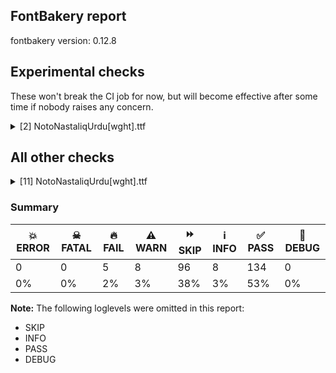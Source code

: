 ## FontBakery report

fontbakery version: 0.12.8



## Experimental checks

These won't break the CI job for now, but will become effective after some time if nobody raises any concern.


<details><summary>[2] NotoNastaliqUrdu[wght].ttf</summary>
<div>
<details>
    <summary>🔥 <b>FAIL</b> Ensure 'smcp' (small caps) lookups are defined before ligature lookups in the 'GSUB' table. <a href="https://fontbakery.readthedocs.io/en/stable/fontbakery/checks/universal.html#"></a></summary>
    <div>







* 🔥 **FAIL** <p>'smcp' or 'liga' lookups not found in GSUB table.</p>
 [code: missing-lookups]



</div>
</details>

<details>
    <summary>⚠️ <b>WARN</b> Validate size, and resolution of article images, and ensure article page has minimum length and includes visual assets. <a href="https://fontbakery.readthedocs.io/en/stable/fontbakery/checks/googlefonts.article.html#"></a></summary>
    <div>







* ⚠️ **WARN** <p>Family metadata at fonts/NotoNastaliqUrdu/googlefonts/variable-ttf does not have an article.</p>
 [code: lacks-article]



</div>
</details>
</div>
</details>




## All other checks



<details><summary>[11] NotoNastaliqUrdu[wght].ttf</summary>
<div>
<details>
    <summary>🔥 <b>FAIL</b> Space and non-breaking space have the same width? <a href="https://fontbakery.readthedocs.io/en/stable/fontbakery/checks/universal.html#"></a></summary>
    <div>







* 🔥 **FAIL** <p>Space and non-breaking space have differing width: The space glyph named space is 180 font units wide, non-breaking space named (uni00A0) is 132 font units wide, and both should be positive and the same. GlyphsApp has &quot;Sidebearing arithmetic&quot; (<a href="https://glyphsapp.com/tutorials/spacing">https://glyphsapp.com/tutorials/spacing</a>) which allows you to set the non-breaking space width to always equal the space width.</p>
 [code: different-widths]



</div>
</details>

<details>
    <summary>🔥 <b>FAIL</b> Check that no collisions are found while shaping <a href="https://fontbakery.readthedocs.io/en/stable/fontbakery/checks/shaping.html#"></a></summary>
    <div>







* 🔥 **FAIL** <p>qa/shaping_tests/collisions.json: 2 collisions found while shaping.</p>
<ul>
<li>
<p>twodotshorizontalbelowar/uni0650,twodotshorizontalbelowar/uni0650,uni0650/twodotshorizontalbelowar,uni0650/twodotshorizontalbelowar collision found in e.g. <span class='tf'>دِینا</span> <div><svg style="height:100px;margin:10px;"  viewBox="121 -460 875 1285"><path d="M264,0 Q190,0 155.5,56.5 Q121,113 121,223 Q121,306 124.5,385 Q128,464 133,530.5 Q138,597 144,645.5 Q150,694 155,716 Q159,733 164.5,750.5 Q170,768 176.5,787 Q183,806 191,825 L212,819 Q206,785 202,741.5 Q198,698 195,645 Q192,592 190.5,530 Q189,468 189,396 Q189,358 191.5,316.5 Q194,275 205.5,239 Q217,203 242.5,180.5 Q268,158 313,158 Q335,158 345.5,144 Q356,130 356,101 Q356,63 341,41 Q326,19 304.5,9.5 Q283,0 264,0 Z" fill="green"/> <path d="M406,421 Q392,435 378,448 Q364,461 350.5,473 Q337,485 323,495 L323,504 Q329,514 341,528.5 Q353,543 366.5,558 Q380,573 392,584.5 Q404,596 410,600 L419,600 Q465,571 481,551.5 Q497,532 497,515 Q497,498 476.5,474 Q456,450 414,421 L406,421 Z" fill="red"/> <path d="M263,0 Q249,0 239.5,6.5 Q230,13 225.5,26 Q221,39 221,57 Q221,94 235.5,116 Q250,138 271.5,148 Q293,158 313,158 Q343,158 367,169.5 Q391,181 409,204 L443,249 Q451,260 461.5,265.5 Q472,271 484,271 Q494,271 502,268.5 Q510,266 517,263 Q528,259 539,255 Q550,251 564,251 Q577,251 585,239 Q593,227 593,213 Q593,178 571,161.5 Q549,145 530,145 Q517,145 504.5,148 Q492,151 481,157 Q462,169 452,169 Q440,169 430,155.5 Q420,142 406,120 Q389,92 371,67 Q353,42 332,25 Q318,14 300.5,7 Q283,0 263,0 Z" fill="purple"/> <path d="M611,-460 Q597,-445 582.5,-432 Q568,-419 554.5,-407 Q541,-395 528,-385 L528,-376 Q534,-367 546,-352.5 Q558,-338 571.5,-322.5 Q585,-307 597,-295.5 Q609,-284 615,-281 L624,-281 Q649,-296 666,-309 Q683,-322 692,-336 Q710,-314 732,-290.5 Q754,-267 763,-262 L771,-262 Q811,-287 830.5,-306.5 Q850,-326 850,-346 Q850,-365 830,-388.5 Q810,-412 770,-441 L761,-441 Q744,-424 728,-409.5 Q712,-395 697,-383 Q683,-415 620,-460 L611,-460 Z" fill="yellow"/> <path d="M530,145 Q522,145 511.5,154 Q501,163 501,184 Q501,215 520.5,233 Q540,251 563,251 Q593,251 610,263 Q627,275 640,300 L661,296 Q648,241 628,207.5 Q608,174 583,159.5 Q558,145 530,145 Z" fill="green"/> <path d="M749,-364 L742,-359 Q746,-337 762,-319.5 Q778,-302 797,-290 Q816,-278 828,-271 Q863,-251 897,-232 Q931,-213 965,-194 Q973,-189 978.5,-186 Q984,-183 987,-181 L996,-186 Q988,-207 976,-223 Q964,-239 941,-252 L802,-328 Q778,-341 766.5,-349 Q755,-357 749,-364 Z" fill="purple"/> <path d="M673,-67 L671,-45 Q696,-32 728.5,-13 Q761,6 795,29 Q829,52 857.5,75 Q886,98 904,119 Q922,140 922,156 Q922,171 908.5,193 Q895,215 865,240.5 Q835,266 784,289 Q788,302 798.5,325 Q809,348 822,374.5 Q835,401 847.5,424 Q860,447 869,459 L880,459 Q908,442 933.5,415 Q959,388 975.5,351 Q992,314 992,266 Q992,229 982,187 Q972,145 953.5,105.5 Q935,66 911.5,36 Q888,6 861,-8 Q836,-21 788.5,-35.5 Q741,-50 673,-67 Z" fill="blue"/></svg> </div></p>
<pre><code>Got     : uni0627.fina=4+263|dotabovear=3@147,-411+0|uni066E.medi.alef=3+267|r150=3+0|twodotshorizontalbelowar=2@158,-262+0|uni066E.init.fbeh=2@0,145+156|nobari=2+0|uni0650=0@176,-180+0|uni062F.isol=0@30,0+330
</code></pre>
<p>Got: <svg style="height:100px;margin:10px;" xmlns="http://www.w3.org/2000/svg" viewBox="0 -1422 1001 3326" transform="matrix(1 0 0 -1 0 0)"> <defs> <path id="g5" d="M264.0,0.0Q190.0,0.0 155.5,56.5Q121.0,113.0 121.0,223.0Q121.0,306.0 124.5,385.0Q128.0,464.0 133.0,530.5Q138.0,597.0 144.0,645.5Q150.0,694.0 155.0,716.0Q159.0,733.0 164.5,750.5Q170.0,768.0 176.5,787.0Q183.0,806.0 191.0,825.0L212.0,819.0Q206.0,785.0 202.0,741.5Q198.0,698.0 195.0,645.0Q192.0,592.0 190.5,530.0Q189.0,468.0 189.0,396.0Q189.0,358.0 191.5,316.5Q194.0,275.0 205.5,239.0Q217.0,203.0 242.5,180.5Q268.0,158.0 313.0,158.0Q335.0,158.0 345.5,144.0Q356.0,130.0 356.0,101.0Q356.0,63.0 341.0,41.0Q326.0,19.0 304.5,9.5Q283.0,0.0 264.0,0.0Z"/> <path id="g762" d="M-4.0,832.0Q-18.0,846.0 -32.0,859.0Q-46.0,872.0 -59.5,884.0Q-73.0,896.0 -87.0,906.0L-87.0,915.0Q-81.0,925.0 -69.0,939.5Q-57.0,954.0 -43.5,969.0Q-30.0,984.0 -18.0,995.5Q-6.0,1007.0 0.0,1011.0L9.0,1011.0Q55.0,982.0 71.0,962.5Q87.0,943.0 87.0,926.0Q87.0,909.0 66.5,885.0Q46.0,861.0 4.0,832.0L-4.0,832.0Z"/> <path id="g18" d="M0.0,0.0Q-14.0,0.0 -23.5,6.5Q-33.0,13.0 -37.5,26.0Q-42.0,39.0 -42.0,57.0Q-42.0,94.0 -27.5,116.0Q-13.0,138.0 8.5,148.0Q30.0,158.0 50.0,158.0Q80.0,158.0 104.0,169.5Q128.0,181.0 146.0,204.0L180.0,249.0Q188.0,260.0 198.5,265.5Q209.0,271.0 221.0,271.0Q231.0,271.0 239.0,268.5Q247.0,266.0 254.0,263.0Q265.0,259.0 276.0,255.0Q287.0,251.0 301.0,251.0Q314.0,251.0 322.0,239.0Q330.0,227.0 330.0,213.0Q330.0,178.0 308.0,161.5Q286.0,145.0 267.0,145.0Q254.0,145.0 241.5,148.0Q229.0,151.0 218.0,157.0Q199.0,169.0 189.0,169.0Q177.0,169.0 167.0,155.5Q157.0,142.0 143.0,120.0Q126.0,92.0 108.0,67.0Q90.0,42.0 69.0,25.0Q55.0,14.0 37.5,7.0Q20.0,0.0 0.0,0.0Z"/> <path id="g954" d=""/> <path id="g780" d="M-77.0,-198.0Q-91.0,-183.0 -105.5,-170.0Q-120.0,-157.0 -133.5,-145.0Q-147.0,-133.0 -160.0,-123.0L-160.0,-114.0Q-154.0,-105.0 -142.0,-90.5Q-130.0,-76.0 -116.5,-60.5Q-103.0,-45.0 -91.0,-33.5Q-79.0,-22.0 -73.0,-19.0L-64.0,-19.0Q-39.0,-34.0 -22.0,-47.0Q-5.0,-60.0 4.0,-74.0Q22.0,-52.0 44.0,-28.5Q66.0,-5.0 75.0,0.0L83.0,0.0Q123.0,-25.0 142.5,-44.5Q162.0,-64.0 162.0,-84.0Q162.0,-103.0 142.0,-126.5Q122.0,-150.0 82.0,-179.0L73.0,-179.0Q56.0,-162.0 40.0,-147.5Q24.0,-133.0 9.0,-121.0Q-5.0,-153.0 -68.0,-198.0L-77.0,-198.0Z"/> <path id="g42" d="M0.0,0.0Q-8.0,0.0 -18.5,9.0Q-29.0,18.0 -29.0,39.0Q-29.0,70.0 -9.5,88.0Q10.0,106.0 33.0,106.0Q63.0,106.0 80.0,118.0Q97.0,130.0 110.0,155.0L131.0,151.0Q118.0,96.0 98.0,62.5Q78.0,29.0 53.0,14.5Q28.0,0.0 0.0,0.0Z"/> <path id="g951" d=""/> <path id="g824" d="M-113.0,-184.0L-120.0,-179.0Q-116.0,-157.0 -100.0,-139.5Q-84.0,-122.0 -65.0,-110.0Q-46.0,-98.0 -34.0,-91.0Q1.0,-71.0 35.0,-52.0Q69.0,-33.0 103.0,-14.0Q111.0,-9.0 116.5,-6.0Q122.0,-3.0 125.0,-1.0L134.0,-6.0Q126.0,-27.0 114.0,-43.0Q102.0,-59.0 79.0,-72.0L-60.0,-148.0Q-84.0,-161.0 -95.5,-169.0Q-107.0,-177.0 -113.0,-184.0Z"/> <path id="g126" d="M-43.0,-67.0L-45.0,-45.0Q-20.0,-32.0 12.5,-13.0Q45.0,6.0 79.0,29.0Q113.0,52.0 141.5,75.0Q170.0,98.0 188.0,119.0Q206.0,140.0 206.0,156.0Q206.0,171.0 192.5,193.0Q179.0,215.0 149.0,240.5Q119.0,266.0 68.0,289.0Q72.0,302.0 82.5,325.0Q93.0,348.0 106.0,374.5Q119.0,401.0 131.5,424.0Q144.0,447.0 153.0,459.0L164.0,459.0Q192.0,442.0 217.5,415.0Q243.0,388.0 259.5,351.0Q276.0,314.0 276.0,266.0Q276.0,229.0 266.0,187.0Q256.0,145.0 237.5,105.5Q219.0,66.0 195.5,36.0Q172.0,6.0 145.0,-8.0Q120.0,-21.0 72.5,-35.5Q25.0,-50.0 -43.0,-67.0Z"/> </defs> <g transform="translate(0,0)"> <use href="#g5"/> </g> <g transform="translate(410,-411)"> <use href="#g762"/> </g> <g transform="translate(263,0)"> <use href="#g18"/> </g> <g transform="translate(530,0)"> <use href="#g954"/> </g> <g transform="translate(688,-262)"> <use href="#g780"/> </g> <g transform="translate(530,145)"> <use href="#g42"/> </g> <g transform="translate(686,0)"> <use href="#g951"/> </g> <g transform="translate(862,-180)"> <use href="#g824"/> </g> <g transform="translate(716,0)"> <use href="#g126"/> </g> </svg></p>
</li>
<li>
<p>threedotsdownbelowar/uni06D2.isol,threedotsdownbelowar/uni06D2.isol collision found in e.g. <span class='tf'>ےپیل</span> <div><svg style="height:100px;margin:10px;"  viewBox="28 -341 2564 1468"><path d="M280,-341 Q216,-341 168.5,-320 Q121,-299 90,-263.5 Q59,-228 43.5,-181.5 Q28,-135 28,-84 Q28,9 49,102.5 Q70,196 123,308 L151,297 Q123,229 109,171.5 Q95,114 95,63 Q95,-3 115,-47 Q135,-91 168.5,-116 Q202,-141 244,-151.5 Q286,-162 329,-162 Q378,-162 423.5,-150.5 Q469,-139 508.5,-117 Q548,-95 578,-64 Q621,-19 643,26.5 Q665,72 670,104 Q673,122 675.5,146 Q678,170 681,206.5 Q684,243 686,297 L707,802 Q710,866 714.5,910.5 Q719,955 727,989.5 Q735,1024 746,1056 Q757,1088 773,1127 L794,1119 Q791,1104 788,1082.5 Q785,1061 782,1031.5 Q779,1002 776.5,962.5 Q774,923 772.5,873 Q771,823 771,761 Q771,690 780.5,641 Q790,592 817.5,567 Q845,542 897,542 Q921,542 930.5,526 Q940,510 940,485 Q940,447 925,425 Q910,403 889,393.5 Q868,384 848,384 Q816,384 794,394 Q772,404 760,416 L757,334 Q756,302 747,236.5 Q738,171 714,86.5 Q690,2 643,-88 Q604,-162 550.5,-219.5 Q497,-277 429.5,-309 Q362,-341 280,-341 Z" fill="green"/> <path d="M892,15 Q878,30 863.5,43 Q849,56 835.5,68 Q822,80 809,90 L809,99 Q815,108 827,122.5 Q839,137 852.5,152.5 Q866,168 878,179.5 Q890,191 896,194 L905,194 Q930,179 947,166 Q964,153 973,139 Q991,161 1013,184.5 Q1035,208 1044,213 L1052,213 Q1092,188 1111.5,168.5 Q1131,149 1131,129 Q1131,110 1111,86.5 Q1091,63 1051,34 L1042,34 Q1025,51 1009,65.5 Q993,80 978,92 Q964,60 901,15 L892,15 Z" fill="red"/> <path d="M848,384 Q834,384 824.5,390.5 Q815,397 810.5,410 Q806,423 806,441 Q806,478 820.5,500 Q835,522 856.5,532 Q878,542 898,542 Q928,542 952,553.5 Q976,565 994,588 L1028,633 Q1036,644 1046.5,649.5 Q1057,655 1069,655 Q1079,655 1087,652.5 Q1095,650 1102,647 Q1113,643 1124,639 Q1135,635 1149,635 Q1162,635 1170,623 Q1178,611 1178,597 Q1178,562 1156,545.5 Q1134,529 1115,529 Q1102,529 1089.5,532 Q1077,535 1066,541 Q1047,553 1037,553 Q1025,553 1015,539.5 Q1005,526 991,504 Q974,476 956,451 Q938,426 917,409 Q903,398 885.5,391 Q868,384 848,384 Z" fill="purple"/> <path d="M1191,249 Q1177,264 1163,277 Q1149,290 1135.5,302 Q1122,314 1108,324 L1108,333 Q1115,343 1127,357.5 Q1139,372 1152.5,387 Q1166,402 1177.5,413.5 Q1189,425 1195,428 L1204,428 Q1229,412 1246,399 Q1263,386 1272,373 Q1284,388 1298,403.5 Q1312,419 1324.5,431.5 Q1337,444 1343,447 L1352,447 Q1391,422 1410.5,402.5 Q1430,383 1430,363 Q1430,344 1410,320.5 Q1390,297 1350,268 L1341,268 Q1330,280 1319,290 Q1308,300 1297.5,309 Q1287,318 1277,326 Q1263,294 1200,249 L1191,249 Z" fill="yellow"/> <path d="M1267,105 Q1259,115 1241.5,130.5 Q1224,146 1208,160 Q1192,174 1188,176 L1188,184 Q1203,204 1221,223 Q1239,242 1254,255.5 Q1269,269 1274,272 L1282,272 Q1318,247 1335.5,227.5 Q1353,208 1353,192 Q1353,177 1337,158 Q1321,139 1275,105 L1267,105 Z" fill="yellow"/> <path d="M1115,529 Q1107,529 1096.5,538 Q1086,547 1086,568 Q1086,599 1105.5,617 Q1125,635 1148,635 Q1178,635 1195,647 Q1212,659 1225,684 L1246,680 Q1233,625 1213,591.5 Q1193,558 1168,543.5 Q1143,529 1115,529 Z" fill="green"/> <path d="M1569,-46 Q1510,-46 1467,-41 Q1424,-36 1394,-29 Q1351,-17 1330.5,0 Q1310,17 1304,37 Q1298,57 1298,76 Q1298,90 1301,110 Q1304,130 1310,150.5 Q1316,171 1324,187 Q1367,271 1592,386 Q1648,415 1684,439 Q1720,463 1752,497 L1769,487 Q1730,407 1677.5,366 Q1625,325 1572,300 Q1492,262 1447,238 Q1402,214 1383.5,197.5 Q1365,181 1365,164 Q1365,139 1392.5,124.5 Q1420,110 1484,102 Q1505,100 1528.5,97.5 Q1552,95 1579,94 Q1606,93 1635,93 Q1672,93 1708,94 Q1744,95 1789.5,98 Q1835,101 1901,106 Q1967,111 2064,119 Q2129,124 2201,127 Q2273,130 2353,130 Q2424,130 2483.5,127.5 Q2543,125 2591,120 L2592,97 Q2501,71 2377,46.5 Q2253,22 2095,-1 Q1937,-23 1805.5,-34.5 Q1674,-46 1569,-46 Z" fill="purple"/></svg> </div></p>
<pre><code>Got     : uni0644.fina=3+848|twodotshorizontalbelowar=2@121,213+0|uni066E.medi.alef=2@0,384+267|r550=2+0|threedotsdownbelowar=1@155,447+0|uni066E.init.fbeh=1@0,529+156|nobari=1+0|uni06D2.isol=0+1409
</code></pre>
<p>Got: <svg style="height:100px;margin:10px;" xmlns="http://www.w3.org/2000/svg" viewBox="0 -1127 2707 3031" transform="matrix(1 0 0 -1 0 0)"> <defs> <path id="g398" d="M280.0,-341.0Q216.0,-341.0 168.5,-320.0Q121.0,-299.0 90.0,-263.5Q59.0,-228.0 43.5,-181.5Q28.0,-135.0 28.0,-84.0Q28.0,9.0 49.0,102.5Q70.0,196.0 123.0,308.0L151.0,297.0Q123.0,229.0 109.0,171.5Q95.0,114.0 95.0,63.0Q95.0,-3.0 115.0,-47.0Q135.0,-91.0 168.5,-116.0Q202.0,-141.0 244.0,-151.5Q286.0,-162.0 329.0,-162.0Q378.0,-162.0 423.5,-150.5Q469.0,-139.0 508.5,-117.0Q548.0,-95.0 578.0,-64.0Q621.0,-19.0 643.0,26.5Q665.0,72.0 670.0,104.0Q673.0,122.0 675.5,146.0Q678.0,170.0 681.0,206.5Q684.0,243.0 686.0,297.0L707.0,802.0Q710.0,866.0 714.5,910.5Q719.0,955.0 727.0,989.5Q735.0,1024.0 746.0,1056.0Q757.0,1088.0 773.0,1127.0L794.0,1119.0Q791.0,1104.0 788.0,1082.5Q785.0,1061.0 782.0,1031.5Q779.0,1002.0 776.5,962.5Q774.0,923.0 772.5,873.0Q771.0,823.0 771.0,761.0Q771.0,690.0 780.5,641.0Q790.0,592.0 817.5,567.0Q845.0,542.0 897.0,542.0Q921.0,542.0 930.5,526.0Q940.0,510.0 940.0,485.0Q940.0,447.0 925.0,425.0Q910.0,403.0 889.0,393.5Q868.0,384.0 848.0,384.0Q816.0,384.0 794.0,394.0Q772.0,404.0 760.0,416.0L757.0,334.0Q756.0,302.0 747.0,236.5Q738.0,171.0 714.0,86.5Q690.0,2.0 643.0,-88.0Q604.0,-162.0 550.5,-219.5Q497.0,-277.0 429.5,-309.0Q362.0,-341.0 280.0,-341.0Z"/> <path id="g780" d="M-77.0,-198.0Q-91.0,-183.0 -105.5,-170.0Q-120.0,-157.0 -133.5,-145.0Q-147.0,-133.0 -160.0,-123.0L-160.0,-114.0Q-154.0,-105.0 -142.0,-90.5Q-130.0,-76.0 -116.5,-60.5Q-103.0,-45.0 -91.0,-33.5Q-79.0,-22.0 -73.0,-19.0L-64.0,-19.0Q-39.0,-34.0 -22.0,-47.0Q-5.0,-60.0 4.0,-74.0Q22.0,-52.0 44.0,-28.5Q66.0,-5.0 75.0,0.0L83.0,0.0Q123.0,-25.0 142.5,-44.5Q162.0,-64.0 162.0,-84.0Q162.0,-103.0 142.0,-126.5Q122.0,-150.0 82.0,-179.0L73.0,-179.0Q56.0,-162.0 40.0,-147.5Q24.0,-133.0 9.0,-121.0Q-5.0,-153.0 -68.0,-198.0L-77.0,-198.0Z"/> <path id="g18" d="M0.0,0.0Q-14.0,0.0 -23.5,6.5Q-33.0,13.0 -37.5,26.0Q-42.0,39.0 -42.0,57.0Q-42.0,94.0 -27.5,116.0Q-13.0,138.0 8.5,148.0Q30.0,158.0 50.0,158.0Q80.0,158.0 104.0,169.5Q128.0,181.0 146.0,204.0L180.0,249.0Q188.0,260.0 198.5,265.5Q209.0,271.0 221.0,271.0Q231.0,271.0 239.0,268.5Q247.0,266.0 254.0,263.0Q265.0,259.0 276.0,255.0Q287.0,251.0 301.0,251.0Q314.0,251.0 322.0,239.0Q330.0,227.0 330.0,213.0Q330.0,178.0 308.0,161.5Q286.0,145.0 267.0,145.0Q254.0,145.0 241.5,148.0Q229.0,151.0 218.0,157.0Q199.0,169.0 189.0,169.0Q177.0,169.0 167.0,155.5Q157.0,142.0 143.0,120.0Q126.0,92.0 108.0,67.0Q90.0,42.0 69.0,25.0Q55.0,14.0 37.5,7.0Q20.0,0.0 0.0,0.0Z"/> <path id="g963" d=""/> <path id="g787" d="M-79.0,-198.0Q-93.0,-183.0 -107.0,-170.0Q-121.0,-157.0 -134.5,-145.0Q-148.0,-133.0 -162.0,-123.0L-162.0,-114.0Q-155.0,-104.0 -143.0,-89.5Q-131.0,-75.0 -117.5,-60.0Q-104.0,-45.0 -92.5,-33.5Q-81.0,-22.0 -75.0,-19.0L-66.0,-19.0Q-41.0,-35.0 -24.0,-48.0Q-7.0,-61.0 2.0,-74.0Q14.0,-59.0 28.0,-43.5Q42.0,-28.0 54.5,-15.5Q67.0,-3.0 73.0,0.0L82.0,0.0Q121.0,-25.0 140.5,-44.5Q160.0,-64.0 160.0,-84.0Q160.0,-103.0 140.0,-126.5Q120.0,-150.0 80.0,-179.0L71.0,-179.0Q60.0,-167.0 49.0,-157.0Q38.0,-147.0 27.5,-138.0Q17.0,-129.0 7.0,-121.0Q-7.0,-153.0 -70.0,-198.0L-79.0,-198.0ZM-3.0,-342.0Q-11.0,-332.0 -28.5,-316.5Q-46.0,-301.0 -62.0,-287.0Q-78.0,-273.0 -82.0,-271.0L-82.0,-263.0Q-67.0,-243.0 -49.0,-224.0Q-31.0,-205.0 -16.0,-191.5Q-1.0,-178.0 4.0,-175.0L12.0,-175.0Q48.0,-200.0 65.5,-219.5Q83.0,-239.0 83.0,-255.0Q83.0,-270.0 67.0,-289.0Q51.0,-308.0 5.0,-342.0L-3.0,-342.0Z"/> <path id="g42" d="M0.0,0.0Q-8.0,0.0 -18.5,9.0Q-29.0,18.0 -29.0,39.0Q-29.0,70.0 -9.5,88.0Q10.0,106.0 33.0,106.0Q63.0,106.0 80.0,118.0Q97.0,130.0 110.0,155.0L131.0,151.0Q118.0,96.0 98.0,62.5Q78.0,29.0 53.0,14.5Q28.0,0.0 0.0,0.0Z"/> <path id="g951" d=""/> <path id="g595" d="M298.0,-46.0Q239.0,-46.0 196.0,-41.0Q153.0,-36.0 123.0,-29.0Q80.0,-17.0 59.5,0.0Q39.0,17.0 33.0,37.0Q27.0,57.0 27.0,76.0Q27.0,90.0 30.0,110.0Q33.0,130.0 39.0,150.5Q45.0,171.0 53.0,187.0Q96.0,271.0 321.0,386.0Q377.0,415.0 413.0,439.0Q449.0,463.0 481.0,497.0L498.0,487.0Q459.0,407.0 406.5,366.0Q354.0,325.0 301.0,300.0Q221.0,262.0 176.0,238.0Q131.0,214.0 112.5,197.5Q94.0,181.0 94.0,164.0Q94.0,139.0 121.5,124.5Q149.0,110.0 213.0,102.0Q234.0,100.0 257.5,97.5Q281.0,95.0 308.0,94.0Q335.0,93.0 364.0,93.0Q401.0,93.0 437.0,94.0Q473.0,95.0 518.5,98.0Q564.0,101.0 630.0,106.0Q696.0,111.0 793.0,119.0Q858.0,124.0 930.0,127.0Q1002.0,130.0 1082.0,130.0Q1153.0,130.0 1212.5,127.5Q1272.0,125.0 1320.0,120.0L1321.0,97.0Q1230.0,71.0 1106.0,46.5Q982.0,22.0 824.0,-1.0Q666.0,-23.0 534.5,-34.5Q403.0,-46.0 298.0,-46.0Z"/> </defs> <g transform="translate(0,0)"> <use href="#g398"/> </g> <g transform="translate(969,213)"> <use href="#g780"/> </g> <g transform="translate(848,384)"> <use href="#g18"/> </g> <g transform="translate(1115,0)"> <use href="#g963"/> </g> <g transform="translate(1270,447)"> <use href="#g787"/> </g> <g transform="translate(1115,529)"> <use href="#g42"/> </g> <g transform="translate(1271,0)"> <use href="#g951"/> </g> <g transform="translate(1271,0)"> <use href="#g595"/> </g> </svg></p>
</li>
</ul>
 [code: shaping-collides]



</div>
</details>

<details>
    <summary>🔥 <b>FAIL</b> Shapes languages in all GF glyphsets. <a href="https://fontbakery.readthedocs.io/en/stable/fontbakery/checks/googlefonts.glyphset.html#"></a></summary>
    <div>







* 🔥 **FAIL** <p>GF_Arabic_Core glyphset:</p>
<table>
<thead>
<tr>
<th align="left">Language</th>
<th align="left">FAIL messages</th>
</tr>
</thead>
<tbody>
<tr>
<td align="left">ar_Arab (Arabic)</td>
<td align="left">Shaper didn't attach uni0670 to TatweelNS</td>
</tr>
<tr>
<td align="left">^</td>
<td align="left">Shaper didn't attach uni0653 to TatweelNS</td>
</tr>
<tr>
<td align="left">^</td>
<td align="left">Shaper didn't attach uni0654 to TatweelNS</td>
</tr>
<tr>
<td align="left">^</td>
<td align="left">Shaper didn't attach uni0655 to TatweelNS</td>
</tr>
<tr>
<td align="left">^</td>
<td align="left">Shaper didn't attach uni064B to TatweelNS</td>
</tr>
<tr>
<td align="left">^</td>
<td align="left">Shaper didn't attach uni064C to TatweelNS</td>
</tr>
<tr>
<td align="left">^</td>
<td align="left">Shaper didn't attach uni064D to TatweelNS</td>
</tr>
<tr>
<td align="left">^</td>
<td align="left">Shaper didn't attach uni064E to TatweelNS</td>
</tr>
<tr>
<td align="left">^</td>
<td align="left">Shaper didn't attach uni064F to TatweelNS</td>
</tr>
<tr>
<td align="left">^</td>
<td align="left">Shaper didn't attach uni0650 to TatweelNS</td>
</tr>
<tr>
<td align="left">^</td>
<td align="left">Shaper didn't attach uni0651 to TatweelNS</td>
</tr>
<tr>
<td align="left">^</td>
<td align="left">Shaper didn't attach uni06540652 to TatweelNS</td>
</tr>
<tr>
<td align="left">^</td>
<td align="left">Shaper didn't attach uni0650 to uni0651</td>
</tr>
<tr>
<td align="left">^</td>
<td align="left">Shaper didn't attach uni064D to uni0651</td>
</tr>
</tbody>
</table>
 [code: failed-language-shaping]



* 🔥 **FAIL** <p>GF_Arabic_Plus glyphset:</p>
<table>
<thead>
<tr>
<th align="left">Language</th>
<th align="left">FAIL messages</th>
</tr>
</thead>
<tbody>
<tr>
<td align="left">sd_Arab (Sindhi)</td>
<td align="left">Some base glyphs were missing: ڪ</td>
</tr>
<tr>
<td align="left">^</td>
<td align="left">Shaper produced a .notdef</td>
</tr>
<tr>
<td align="left">^</td>
<td align="left">.fina version of ARABIC LETTER SWASH KAF; both buffers returned .notdef=1+900</td>
</tr>
<tr>
<td align="left">^</td>
<td align="left">.medi version of ARABIC LETTER SWASH KAF; both buffers returned space=1+0</td>
</tr>
<tr>
<td align="left">^</td>
<td align="left">.init version of ARABIC LETTER SWASH KAF; both buffers returned space=0+0</td>
</tr>
<tr>
<td align="left">^</td>
<td align="left">.fina version of ARABIC LETTER NGOEH; both buffers returned twodotshorizontalabovear.kaf=1+0</td>
</tr>
<tr>
<td align="left">^</td>
<td align="left">.medi version of ARABIC LETTER NGOEH; both buffers returned space=1+0</td>
</tr>
<tr>
<td align="left">^</td>
<td align="left">.init version of ARABIC LETTER NGOEH; both buffers returned space=0+0</td>
</tr>
<tr>
<td align="left">^</td>
<td align="left">.fina version of ARABIC LETTER GUEH; both buffers returned twodotsverticalbelowar=1+0</td>
</tr>
<tr>
<td align="left">^</td>
<td align="left">.medi version of ARABIC LETTER GUEH; both buffers returned space=1+0</td>
</tr>
<tr>
<td align="left">^</td>
<td align="left">.init version of ARABIC LETTER GUEH; both buffers returned space=0+0</td>
</tr>
</tbody>
</table>
 [code: failed-language-shaping]



* ⚠️ **WARN** <p>GF_Arabic_Plus glyphset:</p>
<table>
<thead>
<tr>
<th align="left">Language</th>
<th align="left">WARN messages</th>
</tr>
</thead>
<tbody>
<tr>
<td align="left">ms_Arab (Malay (Arabic))</td>
<td align="left">No exemplar glyphs were defined for language Malay (Arabic)</td>
</tr>
</tbody>
</table>
 [code: warning-language-shaping]



* ⚠️ **WARN** <p>GF_Arabic_Plus glyphset:</p>
<table>
<thead>
<tr>
<th align="left">Language</th>
<th align="left">WARN messages</th>
</tr>
</thead>
<tbody>
<tr>
<td align="left">sd_Arab (Sindhi)</td>
<td align="left">Some auxiliary glyphs were missing: ڪ</td>
</tr>
</tbody>
</table>
 [code: warning-language-shaping]



</div>
</details>

<details>
    <summary>🔥 <b>FAIL</b> Check for presence of an ARTICLE.en_us.html file <a href="https://fontbakery.readthedocs.io/en/stable/fontbakery/checks/googlefonts.description.html#"></a></summary>
    <div>







* 🔥 **FAIL** <p>This is a Noto font but it lacks an ARTICLE.en_us.html file.</p>
 [code: missing-article]



* 🔥 **FAIL** <p>This is a Noto font but it lacks a DESCRIPTION.en_us.html file.</p>
 [code: missing-description]



</div>
</details>

<details>
    <summary>⚠️ <b>WARN</b> Detect any interpolation issues in the font. <a href="https://fontbakery.readthedocs.io/en/stable/fontbakery/checks/universal.html#"></a></summary>
    <div>







* ⚠️ **WARN** <p>Interpolation issues were found in the font:</p>
<pre><code>- Contour 0 point 10 in glyph 'seven.encl' has a kink between location wght=400 and location wght=700

- Contour 0 point 40 in glyph 'uniFDFD' has a kink between location wght=400 and location wght=700

- Contour 0 point 29 in glyph 'uni0647.medi.jeem' has a kink between location wght=400 and location wght=700

- Contour 0 in glyph 'uni0603': becomes underweight between wght=400 and wght=700.

- Contour 0 in glyph 'uni0635.medi.sad': becomes underweight between wght=400 and wght=700.

- Contour 0 point 36 in glyph 'uni0635.medi.sad' has a kink between location wght=400 and location wght=700

- Contour 0 point 42 in glyph 'uni0635.medi.sad' has a kink between location wght=400 and location wght=700

- Contour 1 point 8 in glyph 'uni0635.isol' has a kink between location wght=400 and location wght=700

- Contour 0 point 31 in glyph 'uni0633.medi.seen' has a kink between location wght=400 and location wght=700

- Contour 0 in glyph 'nine': becomes underweight between wght=400 and wght=700.

- Contour 0 point 31 in glyph 'nine' has a kink between location wght=400 and location wght=700

- Contour 0 point 46 in glyph 'uni06D2.fina' has a kink between location wght=400 and location wght=700
</code></pre>
 [code: interpolation-issues]



</div>
</details>

<details>
    <summary>⚠️ <b>WARN</b> Check math signs have the same width. <a href="https://fontbakery.readthedocs.io/en/stable/fontbakery/checks/universal.html#"></a></summary>
    <div>







* ⚠️ **WARN** <p>The most common width is 567 among a set of 5 math glyphs.
The following math glyphs have a different width, though:</p>
<p>Width = 559:
less, greater</p>
 [code: width-outliers]



</div>
</details>

<details>
    <summary>⚠️ <b>WARN</b> Check font contains no unreachable glyphs <a href="https://fontbakery.readthedocs.io/en/stable/fontbakery/checks/universal.glyphset.html#"></a></summary>
    <div>







* ⚠️ **WARN** <p>The following glyphs could not be reached by codepoint or substitution rules:</p>
<pre><code>- NullMk

- _gaf.sarkash.inv2

- _gaf.sarkash.invshort2

- _gaf.sarkash.invshorter
</code></pre>
 [code: unreachable-glyphs]



</div>
</details>

<details>
    <summary>⚠️ <b>WARN</b> Glyph names are all valid? <a href="https://fontbakery.readthedocs.io/en/stable/fontbakery/checks/universal.glyphnames.html#"></a></summary>
    <div>







* ⚠️ **WARN** <p>The following glyph names may be too long for some legacy systems which may expect a maximum 31-characters length limit:
twodotshorizontalabove_tahabovear, twodotshorizontalbelow_tahabovear and twodotshorizontalcenter_tahabovear</p>
 [code: legacy-long-names]



</div>
</details>

<details>
    <summary>⚠️ <b>WARN</b> Ensure soft_dotted characters lose their dot when combined with marks that replace the dot. <a href="https://fontbakery.readthedocs.io/en/stable/fontbakery/checks/shaping.html#"></a></summary>
    <div>







* ⚠️ **WARN** <p>The dot of soft dotted characters used in orthographies <em>must</em> disappear in the following strings: į̀ į́ į̂ į̃ į̄ į̌</p>
<p>The dot of soft dotted characters <em>should</em> disappear in other cases, for example: į̆ į̇ į̈ į̊ į̋ į̦̀ į̦́ į̦̂ į̦̃ į̦̄ į̦̆ į̦̇ į̦̈ į̦̊ į̦̋ į̦̌ į̧̀ į̧́ į̧̂ į̧̃</p>
<p>Your font fully covers the following languages that require the soft-dotted feature: Lithuanian (Latn, 2,357,094 speakers), Dutch (Latn, 31,709,104 speakers).</p>
<p>Your font does <em>not</em> cover the following languages that require the soft-dotted feature: Vute (Latn, 21,000 speakers), Yala (Latn, 200,000 speakers), Gulay (Latn, 250,478 speakers), Makaa (Latn, 221,000 speakers), Mango (Latn, 77,000 speakers), Kpelle, Guinea (Latn, 622,000 speakers), Bafut (Latn, 158,146 speakers), Fur (Latn, 1,230,163 speakers), Lugbara (Latn, 2,200,000 speakers), Mundani (Latn, 34,000 speakers), Sar (Latn, 500,000 speakers), Nateni (Latn, 100,000 speakers), Ijo, Southeast (Latn, 2,471,000 speakers), Aghem (Latn, 38,843 speakers), Ma’di (Latn, 584,000 speakers), Dii (Latn, 71,000 speakers), Koonzime (Latn, 40,000 speakers), Basaa (Latn, 332,940 speakers), Navajo (Latn, 166,319 speakers), Cicipu (Latn, 44,000 speakers), Ukrainian (Cyrl, 29,273,587 speakers), Ebira (Latn, 2,200,000 speakers), Ekpeye (Latn, 226,000 speakers), Dan (Latn, 1,099,244 speakers), Bete-Bendi (Latn, 100,000 speakers), Ngbaka (Latn, 1,020,000 speakers), Ejagham (Latn, 120,000 speakers), Avokaya (Latn, 100,000 speakers), Mfumte (Latn, 79,000 speakers), Kom (Latn, 360,685 speakers), South Central Banda (Latn, 244,000 speakers), Belarusian (Cyrl, 10,064,517 speakers), Zapotec (Latn, 490,000 speakers), Nzakara (Latn, 50,000 speakers), Southern Kisi (Latn, 360,000 speakers), Igbo (Latn, 27,823,640 speakers).</p>
 [code: soft-dotted]



</div>
</details>

<details>
    <summary>⚠️ <b>WARN</b> Check for codepoints not covered by METADATA subsets. <a href="https://fontbakery.readthedocs.io/en/stable/fontbakery/checks/googlefonts.subsets.html#"></a></summary>
    <div>







* ⚠️ **WARN** <p>The following codepoints supported by the font are not covered by
any subsets defined in the font's metadata file, and will never
be served. You can solve this by either manually adding additional
subset declarations to METADATA.pb, or by editing the glyphset
definitions.</p>
<ul>
<li>U+02C7 CARON: try adding one of: tifinagh, canadian-aboriginal, yi</li>
<li>U+02C9 MODIFIER LETTER MACRON: not included in any glyphset definition</li>
<li>U+02D8 BREVE: try adding one of: canadian-aboriginal, yi</li>
<li>U+02D9 DOT ABOVE: try adding one of: canadian-aboriginal, yi</li>
<li>U+02DB OGONEK: try adding one of: canadian-aboriginal, yi</li>
<li>U+02DD DOUBLE ACUTE ACCENT: not included in any glyphset definition</li>
<li>U+0302 COMBINING CIRCUMFLEX ACCENT: try adding one of: math, tifinagh, cherokee, coptic</li>
<li>U+0306 COMBINING BREVE: try adding one of: tifinagh, old-permic</li>
<li>U+0307 COMBINING DOT ABOVE: try adding one of: malayalam, syriac, math, canadian-aboriginal, old-permic, tai-le, tifinagh, coptic</li>
<li>U+030A COMBINING RING ABOVE: try adding syriac</li>
<li>U+030B COMBINING DOUBLE ACUTE ACCENT: try adding one of: osage, cherokee</li>
<li>U+030C COMBINING CARON: try adding one of: tai-le, cherokee</li>
<li>U+0326 COMBINING COMMA BELOW: not included in any glyphset definition</li>
<li>U+0327 COMBINING CEDILLA: not included in any glyphset definition</li>
<li>U+0328 COMBINING OGONEK: not included in any glyphset definition</li>
<li>U+0600 ARABIC NUMBER SIGN: try adding arabic</li>
<li>U+0601 ARABIC SIGN SANAH: try adding arabic</li>
<li>U+0602 ARABIC FOOTNOTE MARKER: try adding arabic</li>
<li>U+0603 ARABIC SIGN SAFHA: try adding arabic</li>
<li>U+0604 ARABIC SIGN SAMVAT: try adding arabic</li>
<li>U+0609 ARABIC-INDIC PER MILLE SIGN: try adding arabic</li>
<li>U+060A ARABIC-INDIC PER TEN THOUSAND SIGN: try adding arabic</li>
<li>U+060B AFGHANI SIGN: try adding arabic</li>
<li>U+060C ARABIC COMMA: try adding one of: syriac, arabic, thaana, yezidi, hanifi-rohingya, nko</li>
<li>U+060D ARABIC DATE SEPARATOR: try adding arabic</li>
<li>U+060E ARABIC POETIC VERSE SIGN: try adding arabic</li>
<li>U+060F ARABIC SIGN MISRA: try adding arabic</li>
<li>U+0610 ARABIC SIGN SALLALLAHOU ALAYHE WASSALLAM: try adding arabic</li>
<li>U+0611 ARABIC SIGN ALAYHE ASSALLAM: try adding arabic</li>
<li>U+0612 ARABIC SIGN RAHMATULLAH ALAYHE: try adding arabic</li>
<li>U+0613 ARABIC SIGN RADI ALLAHOU ANHU: try adding arabic</li>
<li>U+0614 ARABIC SIGN TAKHALLUS: try adding arabic</li>
<li>U+0615 ARABIC SMALL HIGH TAH: try adding arabic</li>
<li>U+061B ARABIC SEMICOLON: try adding one of: syriac, arabic, thaana, yezidi, hanifi-rohingya, nko</li>
<li>U+061C ARABIC LETTER MARK: try adding one of: syriac, arabic, thaana</li>
<li>U+061E ARABIC TRIPLE DOT PUNCTUATION MARK: try adding arabic</li>
<li>U+061F ARABIC QUESTION MARK: try adding one of: adlam, syriac, arabic, thaana, yezidi, hanifi-rohingya, nko</li>
<li>U+0620 ARABIC LETTER KASHMIRI YEH: try adding arabic</li>
<li>U+0621 ARABIC LETTER HAMZA: try adding one of: syriac, arabic</li>
<li>U+0622 ARABIC LETTER ALEF WITH MADDA ABOVE: try adding arabic</li>
<li>U+0623 ARABIC LETTER ALEF WITH HAMZA ABOVE: try adding arabic</li>
<li>U+0624 ARABIC LETTER WAW WITH HAMZA ABOVE: try adding arabic</li>
<li>U+0625 ARABIC LETTER ALEF WITH HAMZA BELOW: try adding arabic</li>
<li>U+0626 ARABIC LETTER YEH WITH HAMZA ABOVE: try adding arabic</li>
<li>U+0627 ARABIC LETTER ALEF: try adding one of: indic-siyaq-numbers, arabic</li>
<li>U+0628 ARABIC LETTER BEH: try adding arabic</li>
<li>U+0629 ARABIC LETTER TEH MARBUTA: try adding arabic</li>
<li>U+062A ARABIC LETTER TEH: try adding arabic</li>
<li>U+062B ARABIC LETTER THEH: try adding arabic</li>
<li>U+062C ARABIC LETTER JEEM: try adding arabic</li>
<li>U+062D ARABIC LETTER HAH: try adding arabic</li>
<li>U+062E ARABIC LETTER KHAH: try adding arabic</li>
<li>U+062F ARABIC LETTER DAL: try adding arabic</li>
<li>U+0630 ARABIC LETTER THAL: try adding arabic</li>
<li>U+0631 ARABIC LETTER REH: try adding arabic</li>
<li>U+0632 ARABIC LETTER ZAIN: try adding arabic</li>
<li>U+0633 ARABIC LETTER SEEN: try adding arabic</li>
<li>U+0634 ARABIC LETTER SHEEN: try adding arabic</li>
<li>U+0635 ARABIC LETTER SAD: try adding arabic</li>
<li>U+0636 ARABIC LETTER DAD: try adding arabic</li>
<li>U+0637 ARABIC LETTER TAH: try adding arabic</li>
<li>U+0638 ARABIC LETTER ZAH: try adding arabic</li>
<li>U+0639 ARABIC LETTER AIN: try adding arabic</li>
<li>U+063A ARABIC LETTER GHAIN: try adding arabic</li>
<li>U+063B ARABIC LETTER KEHEH WITH TWO DOTS ABOVE: try adding arabic</li>
<li>U+063C ARABIC LETTER KEHEH WITH THREE DOTS BELOW: try adding arabic</li>
<li>U+063D ARABIC LETTER FARSI YEH WITH INVERTED V: try adding arabic</li>
<li>U+063E ARABIC LETTER FARSI YEH WITH TWO DOTS ABOVE: try adding arabic</li>
<li>U+063F ARABIC LETTER FARSI YEH WITH THREE DOTS ABOVE: try adding arabic</li>
<li>U+0640 ARABIC TATWEEL: try adding one of: sogdian, manichaean, adlam, psalter-pahlavi, syriac, arabic, hanifi-rohingya, mandaic, old-uyghur</li>
<li>U+0641 ARABIC LETTER FEH: try adding arabic</li>
<li>U+0642 ARABIC LETTER QAF: try adding arabic</li>
<li>U+0643 ARABIC LETTER KAF: try adding arabic</li>
<li>U+0644 ARABIC LETTER LAM: try adding arabic</li>
<li>U+0645 ARABIC LETTER MEEM: try adding arabic</li>
<li>U+0646 ARABIC LETTER NOON: try adding arabic</li>
<li>U+0647 ARABIC LETTER HEH: try adding arabic</li>
<li>U+0648 ARABIC LETTER WAW: try adding arabic</li>
<li>U+0649 ARABIC LETTER ALEF MAKSURA: try adding arabic</li>
<li>U+064A ARABIC LETTER YEH: try adding arabic</li>
<li>U+064B ARABIC FATHATAN: try adding one of: syriac, arabic</li>
<li>U+064C ARABIC DAMMATAN: try adding one of: syriac, arabic</li>
<li>U+064D ARABIC KASRATAN: try adding one of: syriac, arabic</li>
<li>U+064E ARABIC FATHA: try adding one of: syriac, arabic</li>
<li>U+064F ARABIC DAMMA: try adding one of: syriac, arabic</li>
<li>U+0650 ARABIC KASRA: try adding one of: syriac, arabic</li>
<li>U+0651 ARABIC SHADDA: try adding one of: syriac, arabic</li>
<li>U+0652 ARABIC SUKUN: try adding one of: syriac, arabic</li>
<li>U+0653 ARABIC MADDAH ABOVE: try adding one of: syriac, arabic</li>
<li>U+0654 ARABIC HAMZA ABOVE: try adding one of: syriac, arabic</li>
<li>U+0655 ARABIC HAMZA BELOW: try adding one of: syriac, arabic</li>
<li>U+0656 ARABIC SUBSCRIPT ALEF: try adding arabic</li>
<li>U+0657 ARABIC INVERTED DAMMA: try adding arabic</li>
<li>U+0658 ARABIC MARK NOON GHUNNA: try adding arabic</li>
<li>U+0659 ARABIC ZWARAKAY: try adding arabic</li>
<li>U+065A ARABIC VOWEL SIGN SMALL V ABOVE: try adding arabic</li>
<li>U+065B ARABIC VOWEL SIGN INVERTED SMALL V ABOVE: try adding arabic</li>
<li>U+065D ARABIC REVERSED DAMMA: try adding arabic</li>
<li>U+065E ARABIC FATHA WITH TWO DOTS: try adding arabic</li>
<li>U+065F ARABIC WAVY HAMZA BELOW: try adding arabic</li>
<li>U+0660 ARABIC-INDIC DIGIT ZERO: try adding one of: syriac, arabic, thaana, yezidi, hanifi-rohingya, indic-siyaq-numbers</li>
<li>U+0661 ARABIC-INDIC DIGIT ONE: try adding one of: syriac, yezidi, arabic, thaana, indic-siyaq-numbers</li>
<li>U+0662 ARABIC-INDIC DIGIT TWO: try adding one of: syriac, yezidi, arabic, thaana, indic-siyaq-numbers</li>
<li>U+0663 ARABIC-INDIC DIGIT THREE: try adding one of: syriac, yezidi, arabic, thaana, indic-siyaq-numbers</li>
<li>U+0664 ARABIC-INDIC DIGIT FOUR: try adding one of: syriac, yezidi, arabic, thaana, indic-siyaq-numbers</li>
<li>U+0665 ARABIC-INDIC DIGIT FIVE: try adding one of: syriac, yezidi, arabic, thaana, indic-siyaq-numbers</li>
<li>U+0666 ARABIC-INDIC DIGIT SIX: try adding one of: syriac, yezidi, arabic, thaana, indic-siyaq-numbers</li>
<li>U+0667 ARABIC-INDIC DIGIT SEVEN: try adding one of: syriac, yezidi, arabic, thaana, indic-siyaq-numbers</li>
<li>U+0668 ARABIC-INDIC DIGIT EIGHT: try adding one of: syriac, yezidi, arabic, thaana, indic-siyaq-numbers</li>
<li>U+0669 ARABIC-INDIC DIGIT NINE: try adding one of: syriac, yezidi, arabic, thaana, indic-siyaq-numbers</li>
<li>U+066A ARABIC PERCENT SIGN: try adding one of: nko, syriac, arabic, thaana</li>
<li>U+066B ARABIC DECIMAL SEPARATOR: try adding one of: syriac, arabic, thaana</li>
<li>U+066C ARABIC THOUSANDS SEPARATOR: try adding one of: syriac, arabic, thaana</li>
<li>U+066D ARABIC FIVE POINTED STAR: try adding arabic</li>
<li>U+066E ARABIC LETTER DOTLESS BEH: try adding arabic</li>
<li>U+066F ARABIC LETTER DOTLESS QAF: try adding arabic</li>
<li>U+0670 ARABIC LETTER SUPERSCRIPT ALEF: try adding one of: syriac, arabic</li>
<li>U+0671 ARABIC LETTER ALEF WASLA: try adding arabic</li>
<li>U+0672 ARABIC LETTER ALEF WITH WAVY HAMZA ABOVE: try adding arabic</li>
<li>U+0673 ARABIC LETTER ALEF WITH WAVY HAMZA BELOW: try adding arabic</li>
<li>U+0679 ARABIC LETTER TTEH: try adding arabic</li>
<li>U+067A ARABIC LETTER TTEHEH: try adding arabic</li>
<li>U+067B ARABIC LETTER BEEH: try adding arabic</li>
<li>U+067C ARABIC LETTER TEH WITH RING: try adding arabic</li>
<li>U+067D ARABIC LETTER TEH WITH THREE DOTS ABOVE DOWNWARDS: try adding arabic</li>
<li>U+067E ARABIC LETTER PEH: try adding arabic</li>
<li>U+067F ARABIC LETTER TEHEH: try adding arabic</li>
<li>U+0680 ARABIC LETTER BEHEH: try adding arabic</li>
<li>U+0681 ARABIC LETTER HAH WITH HAMZA ABOVE: try adding arabic</li>
<li>U+0682 ARABIC LETTER HAH WITH TWO DOTS VERTICAL ABOVE: try adding arabic</li>
<li>U+0683 ARABIC LETTER NYEH: try adding arabic</li>
<li>U+0684 ARABIC LETTER DYEH: try adding arabic</li>
<li>U+0685 ARABIC LETTER HAH WITH THREE DOTS ABOVE: try adding arabic</li>
<li>U+0686 ARABIC LETTER TCHEH: try adding arabic</li>
<li>U+0687 ARABIC LETTER TCHEHEH: try adding arabic</li>
<li>U+0688 ARABIC LETTER DDAL: try adding arabic</li>
<li>U+0689 ARABIC LETTER DAL WITH RING: try adding arabic</li>
<li>U+068A ARABIC LETTER DAL WITH DOT BELOW: try adding arabic</li>
<li>U+068B ARABIC LETTER DAL WITH DOT BELOW AND SMALL TAH: try adding arabic</li>
<li>U+068C ARABIC LETTER DAHAL: try adding arabic</li>
<li>U+068D ARABIC LETTER DDAHAL: try adding arabic</li>
<li>U+068E ARABIC LETTER DUL: try adding arabic</li>
<li>U+068F ARABIC LETTER DAL WITH THREE DOTS ABOVE DOWNWARDS: try adding arabic</li>
<li>U+0690 ARABIC LETTER DAL WITH FOUR DOTS ABOVE: try adding arabic</li>
<li>U+0691 ARABIC LETTER RREH: try adding arabic</li>
<li>U+0692 ARABIC LETTER REH WITH SMALL V: try adding arabic</li>
<li>U+0693 ARABIC LETTER REH WITH RING: try adding arabic</li>
<li>U+0694 ARABIC LETTER REH WITH DOT BELOW: try adding arabic</li>
<li>U+0695 ARABIC LETTER REH WITH SMALL V BELOW: try adding arabic</li>
<li>U+0696 ARABIC LETTER REH WITH DOT BELOW AND DOT ABOVE: try adding arabic</li>
<li>U+0697 ARABIC LETTER REH WITH TWO DOTS ABOVE: try adding arabic</li>
<li>U+0698 ARABIC LETTER JEH: try adding arabic</li>
<li>U+0699 ARABIC LETTER REH WITH FOUR DOTS ABOVE: try adding arabic</li>
<li>U+069A ARABIC LETTER SEEN WITH DOT BELOW AND DOT ABOVE: try adding arabic</li>
<li>U+069B ARABIC LETTER SEEN WITH THREE DOTS BELOW: try adding arabic</li>
<li>U+069C ARABIC LETTER SEEN WITH THREE DOTS BELOW AND THREE DOTS ABOVE: try adding arabic</li>
<li>U+069D ARABIC LETTER SAD WITH TWO DOTS BELOW: try adding arabic</li>
<li>U+069E ARABIC LETTER SAD WITH THREE DOTS ABOVE: try adding arabic</li>
<li>U+069F ARABIC LETTER TAH WITH THREE DOTS ABOVE: try adding arabic</li>
<li>U+06A0 ARABIC LETTER AIN WITH THREE DOTS ABOVE: try adding arabic</li>
<li>U+06A1 ARABIC LETTER DOTLESS FEH: try adding arabic</li>
<li>U+06A3 ARABIC LETTER FEH WITH DOT BELOW: try adding arabic</li>
<li>U+06A4 ARABIC LETTER VEH: try adding arabic</li>
<li>U+06A5 ARABIC LETTER FEH WITH THREE DOTS BELOW: try adding arabic</li>
<li>U+06A6 ARABIC LETTER PEHEH: try adding arabic</li>
<li>U+06A7 ARABIC LETTER QAF WITH DOT ABOVE: try adding arabic</li>
<li>U+06A8 ARABIC LETTER QAF WITH THREE DOTS ABOVE: try adding arabic</li>
<li>U+06A9 ARABIC LETTER KEHEH: try adding arabic</li>
<li>U+06AB ARABIC LETTER KAF WITH RING: try adding arabic</li>
<li>U+06AC ARABIC LETTER KAF WITH DOT ABOVE: try adding arabic</li>
<li>U+06AD ARABIC LETTER NG: try adding arabic</li>
<li>U+06AE ARABIC LETTER KAF WITH THREE DOTS BELOW: try adding arabic</li>
<li>U+06AF ARABIC LETTER GAF: try adding arabic</li>
<li>U+06B0 ARABIC LETTER GAF WITH RING: try adding arabic</li>
<li>U+06B1 ARABIC LETTER NGOEH: try adding arabic</li>
<li>U+06B2 ARABIC LETTER GAF WITH TWO DOTS BELOW: try adding arabic</li>
<li>U+06B3 ARABIC LETTER GUEH: try adding arabic</li>
<li>U+06B4 ARABIC LETTER GAF WITH THREE DOTS ABOVE: try adding arabic</li>
<li>U+06B5 ARABIC LETTER LAM WITH SMALL V: try adding arabic</li>
<li>U+06B6 ARABIC LETTER LAM WITH DOT ABOVE: try adding arabic</li>
<li>U+06B7 ARABIC LETTER LAM WITH THREE DOTS ABOVE: try adding arabic</li>
<li>U+06B8 ARABIC LETTER LAM WITH THREE DOTS BELOW: try adding arabic</li>
<li>U+06B9 ARABIC LETTER NOON WITH DOT BELOW: try adding arabic</li>
<li>U+06BA ARABIC LETTER NOON GHUNNA: try adding arabic</li>
<li>U+06BB ARABIC LETTER RNOON: try adding arabic</li>
<li>U+06BC ARABIC LETTER NOON WITH RING: try adding arabic</li>
<li>U+06BD ARABIC LETTER NOON WITH THREE DOTS ABOVE: try adding arabic</li>
<li>U+06BE ARABIC LETTER HEH DOACHASHMEE: try adding arabic</li>
<li>U+06BF ARABIC LETTER TCHEH WITH DOT ABOVE: try adding arabic</li>
<li>U+06C0 ARABIC LETTER HEH WITH YEH ABOVE: try adding arabic</li>
<li>U+06C1 ARABIC LETTER HEH GOAL: try adding arabic</li>
<li>U+06C2 ARABIC LETTER HEH GOAL WITH HAMZA ABOVE: try adding arabic</li>
<li>U+06C3 ARABIC LETTER TEH MARBUTA GOAL: try adding arabic</li>
<li>U+06C4 ARABIC LETTER WAW WITH RING: try adding arabic</li>
<li>U+06C5 ARABIC LETTER KIRGHIZ OE: try adding arabic</li>
<li>U+06C6 ARABIC LETTER OE: try adding arabic</li>
<li>U+06C7 ARABIC LETTER U: try adding arabic</li>
<li>U+06C8 ARABIC LETTER YU: try adding arabic</li>
<li>U+06C9 ARABIC LETTER KIRGHIZ YU: try adding arabic</li>
<li>U+06CA ARABIC LETTER WAW WITH TWO DOTS ABOVE: try adding arabic</li>
<li>U+06CB ARABIC LETTER VE: try adding arabic</li>
<li>U+06CC ARABIC LETTER FARSI YEH: try adding arabic</li>
<li>U+06CD ARABIC LETTER YEH WITH TAIL: try adding arabic</li>
<li>U+06CE ARABIC LETTER YEH WITH SMALL V: try adding arabic</li>
<li>U+06CF ARABIC LETTER WAW WITH DOT ABOVE: try adding arabic</li>
<li>U+06D0 ARABIC LETTER E: try adding arabic</li>
<li>U+06D1 ARABIC LETTER YEH WITH THREE DOTS BELOW: try adding arabic</li>
<li>U+06D2 ARABIC LETTER YEH BARREE: try adding arabic</li>
<li>U+06D3 ARABIC LETTER YEH BARREE WITH HAMZA ABOVE: try adding arabic</li>
<li>U+06D4 ARABIC FULL STOP: try adding one of: hanifi-rohingya, yezidi, arabic</li>
<li>U+06D5 ARABIC LETTER AE: try adding arabic</li>
<li>U+06DD ARABIC END OF AYAH: try adding arabic</li>
<li>U+06DE ARABIC START OF RUB EL HIZB: try adding arabic</li>
<li>U+06E0 ARABIC SMALL HIGH UPRIGHT RECTANGULAR ZERO: try adding arabic</li>
<li>U+06E1 ARABIC SMALL HIGH DOTLESS HEAD OF KHAH: try adding arabic</li>
<li>U+06E9 ARABIC PLACE OF SAJDAH: try adding arabic</li>
<li>U+06EE ARABIC LETTER DAL WITH INVERTED V: try adding arabic</li>
<li>U+06EF ARABIC LETTER REH WITH INVERTED V: try adding arabic</li>
<li>U+06F0 EXTENDED ARABIC-INDIC DIGIT ZERO: try adding one of: indic-siyaq-numbers, arabic</li>
<li>U+06F1 EXTENDED ARABIC-INDIC DIGIT ONE: try adding one of: indic-siyaq-numbers, arabic</li>
<li>U+06F2 EXTENDED ARABIC-INDIC DIGIT TWO: try adding one of: indic-siyaq-numbers, arabic</li>
<li>U+06F3 EXTENDED ARABIC-INDIC DIGIT THREE: try adding one of: indic-siyaq-numbers, arabic</li>
<li>U+06F4 EXTENDED ARABIC-INDIC DIGIT FOUR: try adding one of: indic-siyaq-numbers, arabic</li>
<li>U+06F5 EXTENDED ARABIC-INDIC DIGIT FIVE: try adding one of: indic-siyaq-numbers, arabic</li>
<li>U+06F6 EXTENDED ARABIC-INDIC DIGIT SIX: try adding one of: indic-siyaq-numbers, arabic</li>
<li>U+06F7 EXTENDED ARABIC-INDIC DIGIT SEVEN: try adding one of: indic-siyaq-numbers, arabic</li>
<li>U+06F8 EXTENDED ARABIC-INDIC DIGIT EIGHT: try adding one of: indic-siyaq-numbers, arabic</li>
<li>U+06F9 EXTENDED ARABIC-INDIC DIGIT NINE: try adding one of: indic-siyaq-numbers, arabic</li>
<li>U+06FF ARABIC LETTER HEH WITH INVERTED V: try adding arabic</li>
<li>U+0750 ARABIC LETTER BEH WITH THREE DOTS HORIZONTALLY BELOW: try adding arabic</li>
<li>U+0751 ARABIC LETTER BEH WITH DOT BELOW AND THREE DOTS ABOVE: try adding arabic</li>
<li>U+0752 ARABIC LETTER BEH WITH THREE DOTS POINTING UPWARDS BELOW: try adding arabic</li>
<li>U+0753 ARABIC LETTER BEH WITH THREE DOTS POINTING UPWARDS BELOW AND TWO DOTS ABOVE: try adding arabic</li>
<li>U+0754 ARABIC LETTER BEH WITH TWO DOTS BELOW AND DOT ABOVE: try adding arabic</li>
<li>U+0755 ARABIC LETTER BEH WITH INVERTED SMALL V BELOW: try adding arabic</li>
<li>U+0756 ARABIC LETTER BEH WITH SMALL V: try adding arabic</li>
<li>U+0757 ARABIC LETTER HAH WITH TWO DOTS ABOVE: try adding arabic</li>
<li>U+0758 ARABIC LETTER HAH WITH THREE DOTS POINTING UPWARDS BELOW: try adding arabic</li>
<li>U+0759 ARABIC LETTER DAL WITH TWO DOTS VERTICALLY BELOW AND SMALL TAH: try adding arabic</li>
<li>U+075A ARABIC LETTER DAL WITH INVERTED SMALL V BELOW: try adding arabic</li>
<li>U+075B ARABIC LETTER REH WITH STROKE: try adding arabic</li>
<li>U+075C ARABIC LETTER SEEN WITH FOUR DOTS ABOVE: try adding arabic</li>
<li>U+075D ARABIC LETTER AIN WITH TWO DOTS ABOVE: try adding arabic</li>
<li>U+075E ARABIC LETTER AIN WITH THREE DOTS POINTING DOWNWARDS ABOVE: try adding arabic</li>
<li>U+075F ARABIC LETTER AIN WITH TWO DOTS VERTICALLY ABOVE: try adding arabic</li>
<li>U+0760 ARABIC LETTER FEH WITH TWO DOTS BELOW: try adding arabic</li>
<li>U+0761 ARABIC LETTER FEH WITH THREE DOTS POINTING UPWARDS BELOW: try adding arabic</li>
<li>U+0762 ARABIC LETTER KEHEH WITH DOT ABOVE: try adding arabic</li>
<li>U+0763 ARABIC LETTER KEHEH WITH THREE DOTS ABOVE: try adding arabic</li>
<li>U+0764 ARABIC LETTER KEHEH WITH THREE DOTS POINTING UPWARDS BELOW: try adding arabic</li>
<li>U+0765 ARABIC LETTER MEEM WITH DOT ABOVE: try adding arabic</li>
<li>U+0766 ARABIC LETTER MEEM WITH DOT BELOW: try adding arabic</li>
<li>U+0767 ARABIC LETTER NOON WITH TWO DOTS BELOW: try adding arabic</li>
<li>U+0768 ARABIC LETTER NOON WITH SMALL TAH: try adding arabic</li>
<li>U+0769 ARABIC LETTER NOON WITH SMALL V: try adding arabic</li>
<li>U+076A ARABIC LETTER LAM WITH BAR: try adding arabic</li>
<li>U+076B ARABIC LETTER REH WITH TWO DOTS VERTICALLY ABOVE: try adding arabic</li>
<li>U+076C ARABIC LETTER REH WITH HAMZA ABOVE: try adding arabic</li>
<li>U+076D ARABIC LETTER SEEN WITH TWO DOTS VERTICALLY ABOVE: try adding arabic</li>
<li>U+076E ARABIC LETTER HAH WITH SMALL ARABIC LETTER TAH BELOW: try adding arabic</li>
<li>U+076F ARABIC LETTER HAH WITH SMALL ARABIC LETTER TAH AND TWO DOTS: try adding arabic</li>
<li>U+0770 ARABIC LETTER SEEN WITH SMALL ARABIC LETTER TAH AND TWO DOTS: try adding arabic</li>
<li>U+0771 ARABIC LETTER REH WITH SMALL ARABIC LETTER TAH AND TWO DOTS: try adding arabic</li>
<li>U+0772 ARABIC LETTER HAH WITH SMALL ARABIC LETTER TAH ABOVE: try adding arabic</li>
<li>U+0773 ARABIC LETTER ALEF WITH EXTENDED ARABIC-INDIC DIGIT TWO ABOVE: try adding arabic</li>
<li>U+0774 ARABIC LETTER ALEF WITH EXTENDED ARABIC-INDIC DIGIT THREE ABOVE: try adding arabic</li>
<li>U+0775 ARABIC LETTER FARSI YEH WITH EXTENDED ARABIC-INDIC DIGIT TWO ABOVE: try adding arabic</li>
<li>U+0776 ARABIC LETTER FARSI YEH WITH EXTENDED ARABIC-INDIC DIGIT THREE ABOVE: try adding arabic</li>
<li>U+0777 ARABIC LETTER FARSI YEH WITH EXTENDED ARABIC-INDIC DIGIT FOUR BELOW: try adding arabic</li>
<li>U+0778 ARABIC LETTER WAW WITH EXTENDED ARABIC-INDIC DIGIT TWO ABOVE: try adding arabic</li>
<li>U+0779 ARABIC LETTER WAW WITH EXTENDED ARABIC-INDIC DIGIT THREE ABOVE: try adding arabic</li>
<li>U+077A ARABIC LETTER YEH BARREE WITH EXTENDED ARABIC-INDIC DIGIT TWO ABOVE: try adding arabic</li>
<li>U+077B ARABIC LETTER YEH BARREE WITH EXTENDED ARABIC-INDIC DIGIT THREE ABOVE: try adding arabic</li>
<li>U+077C ARABIC LETTER HAH WITH EXTENDED ARABIC-INDIC DIGIT FOUR BELOW: try adding arabic</li>
<li>U+077D ARABIC LETTER SEEN WITH EXTENDED ARABIC-INDIC DIGIT FOUR ABOVE: try adding arabic</li>
<li>U+08A0 ARABIC LETTER BEH WITH SMALL V BELOW: try adding arabic</li>
<li>U+08A1 ARABIC LETTER BEH WITH HAMZA ABOVE: try adding arabic</li>
<li>U+08A2 ARABIC LETTER JEEM WITH TWO DOTS ABOVE: try adding arabic</li>
<li>U+08A3 ARABIC LETTER TAH WITH TWO DOTS ABOVE: try adding arabic</li>
<li>U+08A4 ARABIC LETTER FEH WITH DOT BELOW AND THREE DOTS ABOVE: try adding arabic</li>
<li>U+08A5 ARABIC LETTER QAF WITH DOT BELOW: try adding arabic</li>
<li>U+08A6 ARABIC LETTER LAM WITH DOUBLE BAR: try adding arabic</li>
<li>U+08A7 ARABIC LETTER MEEM WITH THREE DOTS ABOVE: try adding arabic</li>
<li>U+08A8 ARABIC LETTER YEH WITH TWO DOTS BELOW AND HAMZA ABOVE: try adding arabic</li>
<li>U+08A9 ARABIC LETTER YEH WITH TWO DOTS BELOW AND DOT ABOVE: try adding arabic</li>
<li>U+08AA ARABIC LETTER REH WITH LOOP: try adding arabic</li>
<li>U+08AB ARABIC LETTER WAW WITH DOT WITHIN: try adding arabic</li>
<li>U+08AC ARABIC LETTER ROHINGYA YEH: try adding arabic</li>
<li>U+08AD ARABIC LETTER LOW ALEF: try adding arabic</li>
<li>U+08AE ARABIC LETTER DAL WITH THREE DOTS BELOW: try adding arabic</li>
<li>U+08AF ARABIC LETTER SAD WITH THREE DOTS BELOW: try adding arabic</li>
<li>U+08B0 ARABIC LETTER GAF WITH INVERTED STROKE: try adding arabic</li>
<li>U+08B1 ARABIC LETTER STRAIGHT WAW: try adding arabic</li>
<li>U+08B2 ARABIC LETTER ZAIN WITH INVERTED V ABOVE: try adding arabic</li>
<li>U+08B3 ARABIC LETTER AIN WITH THREE DOTS BELOW: try adding arabic</li>
<li>U+08B4 ARABIC LETTER KAF WITH DOT BELOW: try adding arabic</li>
<li>U+08B6 ARABIC LETTER BEH WITH SMALL MEEM ABOVE: try adding arabic</li>
<li>U+08B7 ARABIC LETTER PEH WITH SMALL MEEM ABOVE: try adding arabic</li>
<li>U+08B8 ARABIC LETTER TEH WITH SMALL TEH ABOVE: try adding arabic</li>
<li>U+08B9 ARABIC LETTER REH WITH SMALL NOON ABOVE: try adding arabic</li>
<li>U+08BA ARABIC LETTER YEH WITH TWO DOTS BELOW AND SMALL NOON ABOVE: try adding arabic</li>
<li>U+08BB ARABIC LETTER AFRICAN FEH: try adding arabic</li>
<li>U+08BC ARABIC LETTER AFRICAN QAF: try adding arabic</li>
<li>U+08BD ARABIC LETTER AFRICAN NOON: try adding arabic</li>
<li>U+08BE ARABIC LETTER PEH WITH SMALL V: try adding arabic</li>
<li>U+08BF ARABIC LETTER TEH WITH SMALL V: try adding arabic</li>
<li>U+08C0 ARABIC LETTER TTEH WITH SMALL V: try adding arabic</li>
<li>U+08C1 ARABIC LETTER TCHEH WITH SMALL V: try adding arabic</li>
<li>U+08C2 ARABIC LETTER KEHEH WITH SMALL V: try adding arabic</li>
<li>U+08C3 ARABIC LETTER GHAIN WITH THREE DOTS ABOVE: try adding arabic</li>
<li>U+08C4 ARABIC LETTER AFRICAN QAF WITH THREE DOTS ABOVE: try adding arabic</li>
<li>U+08C5 ARABIC LETTER JEEM WITH THREE DOTS ABOVE: try adding arabic</li>
<li>U+08C6 ARABIC LETTER JEEM WITH THREE DOTS BELOW: try adding arabic</li>
<li>U+08C7 ARABIC LETTER LAM WITH SMALL ARABIC LETTER TAH ABOVE: try adding arabic</li>
<li>U+08C8 ARABIC LETTER GRAF: try adding arabic</li>
<li>U+08E3 ARABIC TURNED DAMMA BELOW: try adding arabic</li>
<li>U+08E4 ARABIC CURLY FATHA: try adding arabic</li>
<li>U+08E5 ARABIC CURLY DAMMA: try adding arabic</li>
<li>U+08E6 ARABIC CURLY KASRA: try adding arabic</li>
<li>U+08E7 ARABIC CURLY FATHATAN: try adding arabic</li>
<li>U+08E8 ARABIC CURLY DAMMATAN: try adding arabic</li>
<li>U+08E9 ARABIC CURLY KASRATAN: try adding arabic</li>
<li>U+08EA ARABIC TONE ONE DOT ABOVE: try adding arabic</li>
<li>U+08EB ARABIC TONE TWO DOTS ABOVE: try adding arabic</li>
<li>U+08EC ARABIC TONE LOOP ABOVE: try adding arabic</li>
<li>U+08ED ARABIC TONE ONE DOT BELOW: try adding arabic</li>
<li>U+08EE ARABIC TONE TWO DOTS BELOW: try adding arabic</li>
<li>U+08EF ARABIC TONE LOOP BELOW: try adding arabic</li>
<li>U+08F0 ARABIC OPEN FATHATAN: try adding arabic</li>
<li>U+08F1 ARABIC OPEN DAMMATAN: try adding arabic</li>
<li>U+08F2 ARABIC OPEN KASRATAN: try adding arabic</li>
<li>U+08F3 ARABIC SMALL HIGH WAW: try adding arabic</li>
<li>U+08F4 ARABIC FATHA WITH RING: try adding arabic</li>
<li>U+08F5 ARABIC FATHA WITH DOT ABOVE: try adding arabic</li>
<li>U+08F6 ARABIC KASRA WITH DOT BELOW: try adding arabic</li>
<li>U+08F7 ARABIC LEFT ARROWHEAD ABOVE: try adding arabic</li>
<li>U+08F8 ARABIC RIGHT ARROWHEAD ABOVE: try adding arabic</li>
<li>U+08F9 ARABIC LEFT ARROWHEAD BELOW: try adding arabic</li>
<li>U+08FA ARABIC RIGHT ARROWHEAD BELOW: try adding arabic</li>
<li>U+08FB ARABIC DOUBLE RIGHT ARROWHEAD ABOVE: try adding arabic</li>
<li>U+08FC ARABIC DOUBLE RIGHT ARROWHEAD ABOVE WITH DOT: try adding arabic</li>
<li>U+08FD ARABIC RIGHT ARROWHEAD ABOVE WITH DOT: try adding arabic</li>
<li>U+08FE ARABIC DAMMA WITH DOT: try adding arabic</li>
<li>U+08FF ARABIC MARK SIDEWAYS NOON GHUNNA: try adding arabic</li>
<li>U+200C ZERO WIDTH NON-JOINER: try adding one of: manichaean, psalter-pahlavi, khojki, javanese, gujarati, kharoshthi, tai-le, brahmi, mahajani, tifinagh, khmer, mandaic, siddham, gurmukhi, grantha, devanagari, hatran, myanmar, saurashtra, sogdian, chakma, syloti-nagri, bhaiksuki, tagalog, tagbanwa, takri, thai, khudawadi, nko, telugu, sinhala, buhid, tamil, duployan, malayalam, rejang, mongolian, arabic, syriac, avestan, buginese, hanifi-rohingya, kayah-li, tai-tham, meetei-mayek, tibetan, balinese, hanunoo, sharada, tai-viet, modi, new-tai-lue, masaram-gondi, newa, bengali, sundanese, oriya, batak, tirhuta, warang-citi, thaana, gunjala-gondi, lepcha, hebrew, limbu, yi, cham, kaithi, kannada, pahawh-hmong, phags-pa, zanabazar-square, lao, dogra</li>
<li>U+200D ZERO WIDTH JOINER: try adding one of: manichaean, psalter-pahlavi, khojki, old-hungarian, javanese, gujarati, kharoshthi, tai-le, brahmi, mahajani, tifinagh, khmer, mandaic, siddham, gurmukhi, grantha, devanagari, myanmar, saurashtra, sogdian, syloti-nagri, chakma, tagalog, bhaiksuki, tagbanwa, takri, thai, khudawadi, nko, telugu, sinhala, buhid, tamil, duployan, malayalam, rejang, mongolian, arabic, syriac, avestan, buginese, hanifi-rohingya, kayah-li, tai-tham, meetei-mayek, tibetan, balinese, hanunoo, sharada, tai-viet, modi, new-tai-lue, masaram-gondi, newa, bengali, sundanese, oriya, batak, tirhuta, warang-citi, thaana, gunjala-gondi, lepcha, hebrew, limbu, yi, cham, kaithi, kannada, pahawh-hmong, phags-pa, zanabazar-square, lao, dogra</li>
<li>U+200E LEFT-TO-RIGHT MARK: try adding one of: syriac, arabic, thaana, hebrew, nko, phags-pa</li>
<li>U+200F RIGHT-TO-LEFT MARK: try adding one of: syriac, thaana, hebrew, nko, phags-pa</li>
<li>U+2010 HYPHEN: try adding one of: lisu, arabic, kayah-li, hebrew, yi, kharoshthi, cham, kaithi, sundanese, sora-sompeng, armenian, coptic, syloti-nagri</li>
<li>U+2011 NON-BREAKING HYPHEN: try adding one of: yi, arabic, syloti-nagri</li>
<li>U+2025 TWO DOT LEADER: try adding phags-pa</li>
<li>U+25CC DOTTED CIRCLE: try adding one of: javanese, kharoshthi, tai-le, mandaic, saurashtra, grantha, tagalog, sogdian, tagbanwa, telugu, rejang, tai-tham, math, meetei-mayek, tibetan, sharada, caucasian-albanian, modi, newa, miao, sundanese, oriya, tirhuta, warang-citi, soyombo, lepcha, music, armenian, phags-pa, lao, adlam, gujarati, coptic, devanagari, syloti-nagri, bhaiksuki, takri, thai, marchen, bassa-vah, buhid, duployan, malayalam, wancho, hanunoo, masaram-gondi, bengali, batak, hebrew, limbu, cham, kannada, pahawh-hmong, zanabazar-square, manichaean, psalter-pahlavi, tifinagh, brahmi, gurmukhi, myanmar, chakma, elbasan, tamil, kayah-li, symbols, ahom, thaana, gunjala-gondi, mahajani, khojki, khmer, siddham, khudawadi, nko, sinhala, mende-kikakui, syriac, mongolian, buginese, hanifi-rohingya, balinese, tai-viet, new-tai-lue, canadian-aboriginal, yi, old-permic, kaithi, osage, dogra</li>
<li>U+FBB2 ARABIC SYMBOL DOT ABOVE: try adding arabic</li>
<li>U+FBB3 ARABIC SYMBOL DOT BELOW: try adding arabic</li>
<li>U+FBB4 ARABIC SYMBOL TWO DOTS ABOVE: try adding arabic</li>
<li>U+FBB5 ARABIC SYMBOL TWO DOTS BELOW: try adding arabic</li>
<li>U+FBB6 ARABIC SYMBOL THREE DOTS ABOVE: try adding arabic</li>
<li>U+FBB7 ARABIC SYMBOL THREE DOTS BELOW: try adding arabic</li>
<li>U+FBB8 ARABIC SYMBOL THREE DOTS POINTING DOWNWARDS ABOVE: try adding arabic</li>
<li>U+FBB9 ARABIC SYMBOL THREE DOTS POINTING DOWNWARDS BELOW: try adding arabic</li>
<li>U+FBBA ARABIC SYMBOL FOUR DOTS ABOVE: try adding arabic</li>
<li>U+FBBB ARABIC SYMBOL FOUR DOTS BELOW: try adding arabic</li>
<li>U+FBBC ARABIC SYMBOL DOUBLE VERTICAL BAR BELOW: try adding arabic</li>
<li>U+FBBD ARABIC SYMBOL TWO DOTS VERTICALLY ABOVE: try adding arabic</li>
<li>U+FBBE ARABIC SYMBOL TWO DOTS VERTICALLY BELOW: try adding arabic</li>
<li>U+FBBF ARABIC SYMBOL RING: try adding arabic</li>
<li>U+FBC0 ARABIC SYMBOL SMALL TAH ABOVE: try adding arabic</li>
<li>U+FBC1 ARABIC SYMBOL SMALL TAH BELOW: try adding arabic</li>
<li>U+FD3E ORNATE LEFT PARENTHESIS: try adding one of: nko, arabic</li>
<li>U+FD3F ORNATE RIGHT PARENTHESIS: try adding one of: nko, arabic</li>
<li>U+FDF2 ARABIC LIGATURE ALLAH ISOLATED FORM: try adding one of: arabic, thaana</li>
<li>U+FDF4 ARABIC LIGATURE MOHAMMAD ISOLATED FORM: try adding arabic</li>
<li>U+FDFA ARABIC LIGATURE SALLALLAHOU ALAYHE WASALLAM: try adding arabic</li>
<li>U+FDFB ARABIC LIGATURE JALLAJALALOUHOU: try adding arabic</li>
<li>U+FDFC RIAL SIGN: try adding arabic</li>
<li>U+FDFD ARABIC LIGATURE BISMILLAH AR-RAHMAN AR-RAHEEM: try adding one of: arabic, thaana</li>
<li>U+FEAE ARABIC LETTER REH FINAL FORM: try adding arabic</li>
<li>U+FEEE ARABIC LETTER WAW FINAL FORM: try adding arabic</li>
</ul>
<p>Or you can add the above codepoints to one of the subsets supported by the font: <code>latin</code>, <code>latin-ext</code></p>
 [code: unreachable-subsetting]



</div>
</details>

<details>
    <summary>⚠️ <b>WARN</b> Ensure variable fonts include an avar table. <a href="https://fontbakery.readthedocs.io/en/stable/fontbakery/checks/googlefonts.varfont.html#"></a></summary>
    <div>







* ⚠️ **WARN** <p>This variable font does not have an avar table.</p>
 [code: missing-avar]



</div>
</details>
</div>
</details>




### Summary

| 💥 ERROR | ☠ FATAL | 🔥 FAIL | ⚠️ WARN | ⏩ SKIP | ℹ️ INFO | ✅ PASS | 🔎 DEBUG | 
| ---|---|---|---|---|---|---|---|
| 0 | 0 | 5 | 8 | 96 | 8 | 134 | 0 | 
| 0% | 0% | 2% | 3% | 38% | 3% | 53% | 0% | 



**Note:** The following loglevels were omitted in this report:


* SKIP
* INFO
* PASS
* DEBUG
